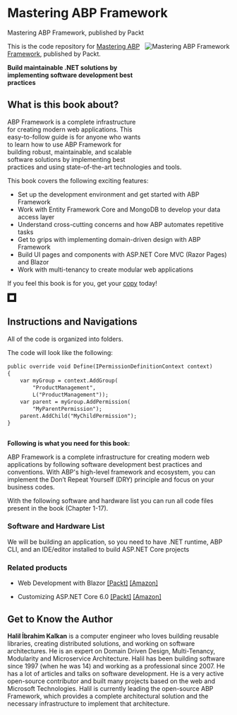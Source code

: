 # Mastering ABP Framework
Mastering ABP Framework, published by Packt

<a href="https://www.packtpub.com/product/mastering-abp-framework/9781801079242"><img src="https://static.packt-cdn.com/products/9781801079242/cover/smaller" alt="Mastering ABP Framework" height="256px" align="right"></a>

This is the code repository for [Mastering ABP Framework](https://www.packtpub.com/product/mastering-abp-framework/9781801079242), published by Packt.

**Build maintainable .NET solutions by implementing software development best practices**

## What is this book about?
ABP Framework is a complete infrastructure for creating modern web applications. This easy-to-follow guide is for anyone who wants to learn how to use ABP Framework for building robust, maintainable, and scalable software solutions by implementing best practices and using state-of-the-art technologies and tools.

This book covers the following exciting features: 
* Set up the development environment and get started with ABP Framework
* Work with Entity Framework Core and MongoDB to develop your data access layer
* Understand cross-cutting concerns and how ABP automates repetitive tasks
* Get to grips with implementing domain-driven design with ABP Framework
* Build UI pages and components with ASP.NET Core MVC (Razor Pages) and Blazor
* Work with multi-tenancy to create modular web applications

If you feel this book is for you, get your [copy](https://www.amazon.com/dp/1801079242) today!

<a href="https://www.packtpub.com/?utm_source=github&utm_medium=banner&utm_campaign=GitHubBanner"><img src="https://raw.githubusercontent.com/PacktPublishing/GitHub/master/GitHub.png" alt="https://www.packtpub.com/" border="5" /></a>

## Instructions and Navigations
All of the code is organized into folders.

The code will look like the following:
```
public override void Define(IPermissionDefinitionContext context)
{
    var myGroup = context.AddGroup(
        "ProductManagement",
        L("ProductManagement"));
    var parent = myGroup.AddPermission(
        "MyParentPermission");
    parent.AddChild("MyChildPermission");
}


```
**Following is what you need for this book:**

ABP Framework is a complete infrastructure for creating modern web applications by following software development best practices and conventions. With ABP's high-level framework and ecosystem, you can implement the Don’t Repeat Yourself (DRY) principle and focus on your business codes.

With the following software and hardware list you can run all code files present in the book (Chapter 1-17).

### Software and Hardware List

We will be building an application, so you need to have .NET runtime, ABP CLI, and an IDE/editor installed to build ASP.NET Core projects

### Related products <Other books you may enjoy>
* Web Development with Blazor [[Packt]](https://www.packtpub.com/product/web-development-with-blazor/9781800208728) [[Amazon]](https://www.amazon.com/Web-Development-Blazor-NET-hands/dp/1800208723)

* Customizing ASP.NET Core 6.0 [[Packt]](https://www.packtpub.com/product/customizing-asp-net-core-6-0-second-edition/9781803233604) [[Amazon]](https://www.amazon.com/Customizing-ASP-NET-Core-6-0-applications-dp-1803233605/dp/1803233605/ref=mt_other?_encoding=UTF8&me=&qid=)

## Get to Know the Author
**Halil İbrahim Kalkan** is a computer engineer who loves building reusable libraries, creating distributed solutions, and working on software architectures. He is an expert on Domain Driven Design, Multi-Tenancy, Modularity and Microservice Architecture. Halil has been building software since 1997 (when he was 14) and working as a professional since 2007. He has a lot of articles and talks on software development. He is a very active open-source contributor and built many projects based on the web and Microsoft Technologies. Halil is currently leading the open-source ABP Framework, which provides a complete architectural solution and the necessary infrastructure to implement that architecture.
